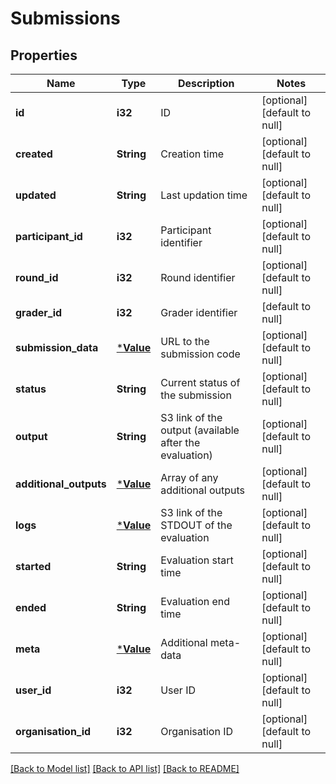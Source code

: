 # Submissions

## Properties
Name | Type | Description | Notes
------------ | ------------- | ------------- | -------------
**id** | **i32** | ID | [optional] [default to null]
**created** | **String** | Creation time | [optional] [default to null]
**updated** | **String** | Last updation time | [optional] [default to null]
**participant_id** | **i32** | Participant identifier | [optional] [default to null]
**round_id** | **i32** | Round identifier | [optional] [default to null]
**grader_id** | **i32** | Grader identifier | [default to null]
**submission_data** | [***Value**](Value.md) | URL to the submission code | [optional] [default to null]
**status** | **String** | Current status of the submission | [optional] [default to null]
**output** | **String** | S3 link of the output (available after the evaluation) | [optional] [default to null]
**additional_outputs** | [***Value**](Value.md) | Array of any additional outputs | [optional] [default to null]
**logs** | [***Value**](Value.md) | S3 link of the STDOUT of the evaluation | [optional] [default to null]
**started** | **String** | Evaluation start time | [optional] [default to null]
**ended** | **String** | Evaluation end time | [optional] [default to null]
**meta** | [***Value**](Value.md) | Additional meta-data | [optional] [default to null]
**user_id** | **i32** | User ID | [optional] [default to null]
**organisation_id** | **i32** | Organisation ID | [optional] [default to null]

[[Back to Model list]](../README.md#documentation-for-models) [[Back to API list]](../README.md#documentation-for-api-endpoints) [[Back to README]](../README.md)


